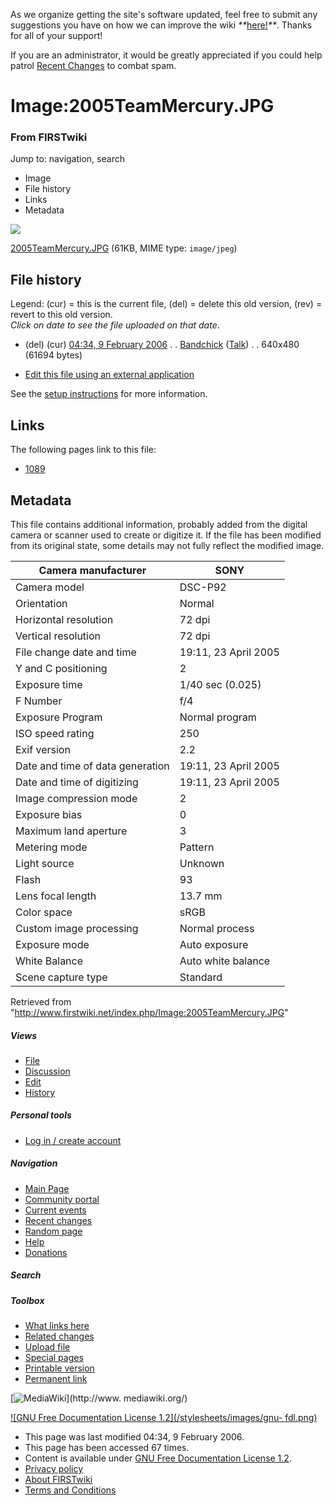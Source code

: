 As we organize getting the site's software updated, feel free to submit any
suggestions you have on how we can improve the wiki
_**_[here!](/index.php/User:Hallry/Suggestions "User:Hallry/Suggestions"
)_**_. Thanks for all of your support!

If you are an administrator, it would be greatly appreciated if you could help
patrol [Recent Changes](/index.php/Special:Recentchanges
"Special:Recentchanges" ) to combat spam.

# Image:2005TeamMercury.JPG

### From FIRSTwiki

Jump to: navigation, search

  * Image
  * File history
  * Links
  * Metadata

![](/media/8/8a/2005TeamMercury.JPG)

[2005TeamMercury.JPG](/media/8/8a/2005TeamMercury.JPG "2005TeamMercury.JPG" )
(61KB, MIME type: `image/jpeg`)

## File history

Legend: (cur) = this is the current file, (del) = delete this old version,
(rev) = revert to this old version.  
_Click on date to see the file uploaded on that date_.

  * (del) (cur) [04:34, 9 February 2006](/media/8/8a/2005TeamMercury.JPG "/media/8/8a/2005TeamMercury.JPG" ) . . [Bandchick](/index.php?title=User:Bandchick&action=edit "User:Bandchick" ) ([Talk](/index.php?title=User_talk:Bandchick&action=edit "User talk:Bandchick" )) . . 640x480 (61694 bytes)
  

  * [Edit this file using an external application](/index.php?title=Image:2005TeamMercury.JPG&action=edit&externaledit=true&mode=file "Image:2005TeamMercury.JPG" )

See the [setup
instructions](http://meta.wikimedia.org/wiki/Help:External_editors
"http://meta.wikimedia.org/wiki/Help:External_editors" ) for more information.

## Links

The following pages link to this file:

  * [1089](/index.php/1089 "1089" )

## Metadata

This file contains additional information, probably added from the digital
camera or scanner used to create or digitize it. If the file has been modified
from its original state, some details may not fully reflect the modified
image.

Camera manufacturer |  SONY  
---|---  
Camera model |  DSC-P92  
Orientation |  Normal  
Horizontal resolution |  72 dpi  
Vertical resolution |  72 dpi  
File change date and time |  19:11, 23 April 2005  
Y and C positioning |  2  
Exposure time |  1/40 sec (0.025)  
F Number |  f/4  
Exposure Program |  Normal program  
ISO speed rating |  250  
Exif version |  2.2  
Date and time of data generation |  19:11, 23 April 2005  
Date and time of digitizing |  19:11, 23 April 2005  
Image compression mode |  2  
Exposure bias |  0  
Maximum land aperture |  3  
Metering mode |  Pattern  
Light source |  Unknown  
Flash |  93  
Lens focal length |  13.7 mm  
Color space |  sRGB  
Custom image processing |  Normal process  
Exposure mode |  Auto exposure  
White Balance |  Auto white balance  
Scene capture type |  Standard  
  
Retrieved from
"<http://www.firstwiki.net/index.php/Image:2005TeamMercury.JPG>"

##### Views

  * [File](/index.php/Image:2005TeamMercury.JPG)
  * [Discussion](/index.php?title=Image_talk:2005TeamMercury.JPG&action=edit)
  * [Edit](/index.php?title=Image:2005TeamMercury.JPG&action=edit)
  * [History](/index.php?title=Image:2005TeamMercury.JPG&action=history)

##### Personal tools

  * [Log in / create account](/index.php?title=Special:Userlogin&returnto=Image:2005TeamMercury.JPG)

[](/index.php/Main_Page "Main Page" )

##### Navigation

  * [Main Page](/index.php/Main_Page)
  * [Community portal](/index.php/FIRSTwiki:Community_portal)
  * [Current events](/index.php/Current_events)
  * [Recent changes](/index.php/Special:Recentchanges)
  * [Random page](/index.php/Special:Random)
  * [Help](/index.php/FIRSTwiki:Help)
  * [Donations](/index.php/FIRSTwiki:Site_support)

##### Search



##### Toolbox

  * [What links here](/index.php/Special:Whatlinkshere/Image:2005TeamMercury.JPG)
  * [Related changes](/index.php/Special:Recentchangeslinked/Image:2005TeamMercury.JPG)
  * [Upload file](/index.php/Special:Upload)
  * [Special pages](/index.php/Special:Specialpages)
  * [Printable version](/index.php?title=Image:2005TeamMercury.JPG&printable=yes)
  * [Permanent link](/index.php?title=Image:2005TeamMercury.JPG&oldid=43361)

[![MediaWiki](/skins/common/images/poweredby_mediawiki_88x31.png)](http://www.
mediawiki.org/)

[![GNU Free Documentation License 1.2](/stylesheets/images/gnu-
fdl.png)](http://www.gnu.org/copyleft/fdl.html)

  * This page was last modified 04:34, 9 February 2006.
  * This page has been accessed 67 times.
  * Content is available under [GNU Free Documentation License 1.2](http://www.gnu.org/copyleft/fdl.html "http://www.gnu.org/copyleft/fdl.html" ).
  * [Privacy policy](/index.php/FIRSTwiki:Privacy_policy "FIRSTwiki:Privacy policy" )
  * [About FIRSTwiki](/index.php/FIRSTwiki:About "FIRSTwiki:About" )
  * [Terms and Conditions](/index.php/FIRSTwiki:Terms_and_conditions "FIRSTwiki:Terms and conditions" )

